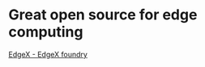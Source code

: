 # Great open source for edge computing

[EdgeX - EdgeX foundry](https://github.com/edgexfoundry/edgex-go)
